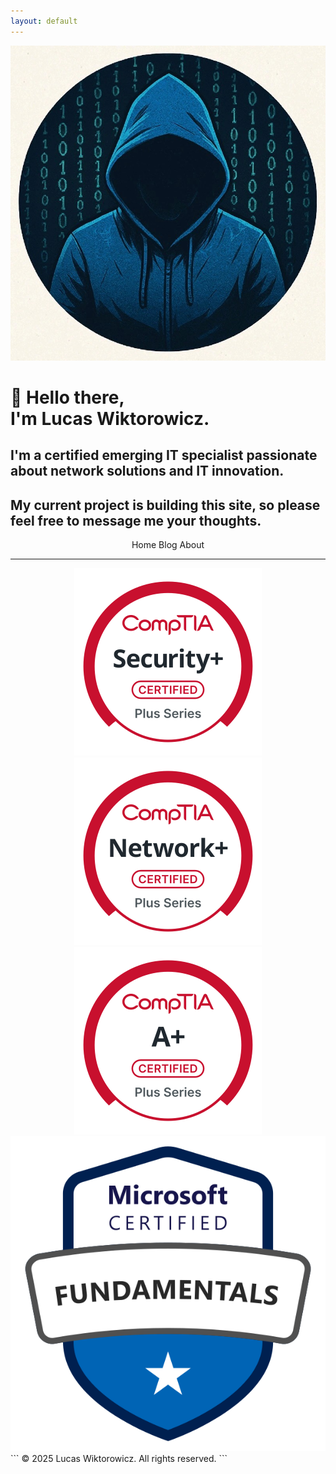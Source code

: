 ```yaml
---
layout: default
---
```

<div class="profile-container">
  <img src="/images/avatar/hoodie.jpeg" alt="Lucas Wiktorowicz" class="avatar">
  <div>
    <h1>👋 Hello there, <br/> I'm Lucas Wiktorowicz.</h1>
  </div>
</div>

## I'm a certified emerging IT specialist passionate about network solutions and IT innovation.
## My current project is building this site, so please feel free to message me your thoughts.
<p align="center">
  Home Blog About
</p>

---
<div align="center">
  <img src="./images/logos/Security+-svg.svg?sanitize=true" alt="Logo" class="logo">
  <img src="./images/logos/Network+-svg.svg?sanitize=true" alt="Logo" class="logo">
  <img src="./images/logos/A+-svg.svg?sanitize=true" alt="Logo" class="logo">
  <img src="./images/logos/microsoft-certified-fundamentals-badge.svg?sanitize=true" alt="Logo" class="logo">
</div>
```
  © 2025 Lucas Wiktorowicz. All rights reserved.
```
